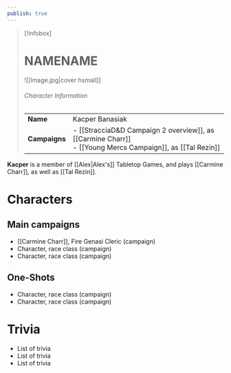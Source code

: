 ```yaml
---
publish: true
---
```

> [!infobox]  
> # NAMENAME
> ![[Image.jpg|cover hsmall]]  
> ###### Character Information  
> | | |  
> |---|---|  
> | **Name** | Kacper Banasiak |
> | **Campaigns** | - [[StracciaD&D Campaign 2 overview]], as [[Carmine Charr]]<br>- [[Young Mercs Campaign]], as [[Tal Rezin]] |

**Kacper** is a member of [[Alex|Alex's]] Tabletop Games, and plays [[Carmine Charr]], as well as [[Tal Rezin]].
# Characters
## Main campaigns
- [[Carmine Charr]], Fire Genasi Cleric (campaign)
- Character, race class (campaign)
- Character, race class (campaign)
## One-Shots
- Character, race class (campaign)
- Character, race class (campaign)
# Trivia
- List of trivia
- List of trivia
- List of trivia
